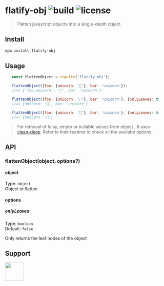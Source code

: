 # flatify-obj ![build](https://travis-ci.com/RocktimSaikia/flatify-obj.svg?branch=master) ![license](https://img.shields.io/github/license/rocktimsaikia/flatify-obj)

> Flatten javascript objects into a single-depth object.

## Install
```bash
npm install flatify-obj
```

## Usage

 ```js
    const flattenObject = require('flatify-obj');

    flattenObject({foo: {unicorn: '🦄'}, bar: 'unicorn'});
    //=> {'foo.unicorn': '🦄', bar: 'unicorn'};

    flattenObject({foo: {unicorn: '🦄'}, bar: 'unicorn'}, {onlyLeaves: true});
    //=> {unicorn: '🦄', bar: 'unicorn'}

    flattenObject({foo: {unicorn: '🦄'}, bar: 'unicorn'}, {onlyLeaves: true, cleanKeys: ['bar']});
    //=> {unicorn: '🦄'}
 ```

> For removal of falsy, empty or nullable values from object , It uses [clean-deep](https://github.com/nunofgs/clean-deep). Refer to their readme to check all the availabe options.

## API

### flattenObject(object, options?)

#### object

Type: `object`<br>
Object to flatten


#### options

##### onlyLeaves

Type: `boolean`<br>
Default: `false`

Only returns the leaf nodes of the object


## Support

<a href="https://www.buymeacoffee.com/7BdaxfI"><img src="https://user-images.githubusercontent.com/33410545/91206759-48d5d180-e725-11ea-93b5-754d98c007af.png" height="60px"/></a>
